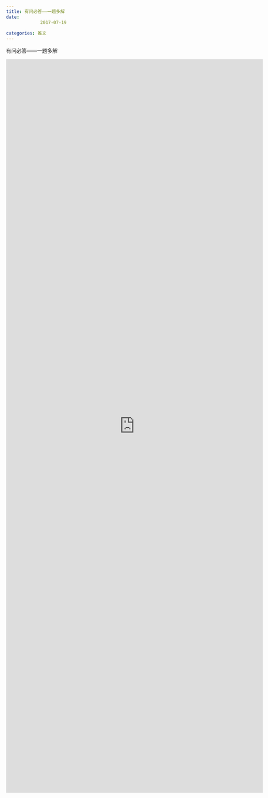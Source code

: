 ```yaml
---
title: 有问必答——一题多解
date: 
             2017-07-19
            
categories: 推文
---
```

有问必答——一题多解<!--more-->
<iframe src="http://202.114.234.173:8669/appbbs/Stata_Article/@有问必答——一题多解.htm" width="700px" height="2000px" scrolling="auto" frameborder=0 ></iframe>